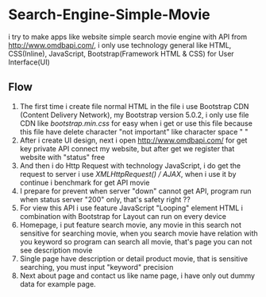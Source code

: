 # Search-Engine-Simple-Movie
i try to make apps like website simple search movie engine with API from <http://www.omdbapi.com/>, i only use technology general like HTML, CSS(Inline), JavaScript, Bootstrap(Framework HTML & CSS) for User Interface(UI)

## Flow
1. The first time i create file normal HTML in the file i use Bootstrap CDN (Content Delivery Network), my Bootstrap version 5.0.2, i only use file CDN like *bootstrap.min.css* for easy when i get or use this file because this file have delete character "not important" like character space " "
2. After i create UI design, next i open <http://www.omdbapi.com/> for get key private API connect my website, but after get we register that website with "status" free
3. And then i do Http Request with technology JavaScript, i do get the request to server i use *XMLHttpRequest() / AJAX*, when i use it by continue i benchmark for get API movie
4. I prepare for prevent when server "down" cannot get API, program run when status server "200" only, that's safety right ??
5. For view this API i use feature JavaScript "Looping" element HTML i combination with Bootstrap for Layout can run on every device
6. Homepage, i put feature search movie, any movie in this search not sensitive for searching movie, when you search movie have relation with you keyword so program can search all movie, that's page you can not see description movie
7. Single page have description or detail product movie, that is sensitive searching, you must input "keyword" precision
8. Next about page and contact us like name page, i have only out dummy data for example page.
